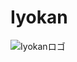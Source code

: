 # Iyokan
![Iyokanロゴ](https://user-images.githubusercontent.com/33079554/72664788-73500580-3a45-11ea-882a-27b6db96e7a1.png)
